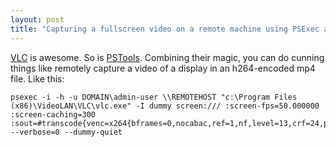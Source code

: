 ```yaml
---
layout: post
title: "Capturing a fullscreen video on a remote machine using PSExec and VLC"
---
```

[VLC][1] is awesome. So is [PSTools][2]. Combining their magic, you can do
cunning things like remotely capture a video of a display in an h264-encoded
mp4 file. Like this:

    psexec -i -h -u DOMAIN\admin-user \\REMOTEHOST "c:\Program Files (x86)\VideoLAN\VLC\vlc.exe" -I dummy screen:/// :screen-fps=50.000000 :screen-caching=300 :sout=#transcode{venc=x264{bframes=0,nocabac,ref=1,nf,level=13,crf=24,partitions=none},vcodec=h264,fps=50,vb=3000,width=1920,height=1080,acodec=none}:duplicate{dst=std{mux=mp4,access=file,dst=c:\output.mp4}} --verbose=0 --dummy-quiet

   [1]: http://www.videolan.org/ (VLC)

   [2]: http://technet.microsoft.com/en-us/sysinternals/bb896649 (PSTools)

